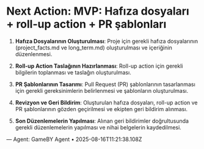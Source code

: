 # Next Action: MVP: Hafıza dosyaları + roll-up action + PR şablonları

1. **Hafıza Dosyalarının Oluşturulması**: Proje için gerekli hafıza dosyalarının (project_facts.md ve long_term.md) oluşturulması ve içeriğinin düzenlenmesi.

2. **Roll-up Action Taslağının Hazırlanması**: Roll-up action için gerekli bilgilerin toplanması ve taslağın oluşturulması.

3. **PR Şablonlarının Tasarımı**: Pull Request (PR) şablonlarının tasarlanması için gerekli gereksinimlerin belirlenmesi ve şablonların oluşturulması.

4. **Revizyon ve Geri Bildirim**: Oluşturulan hafıza dosyaları, roll-up action ve PR şablonlarının gözden geçirilmesi ve ekipten geri bildirim alınması.

5. **Son Düzenlemelerin Yapılması**: Alınan geri bildirimler doğrultusunda gerekli düzenlemelerin yapılması ve nihai belgelerin kaydedilmesi.

— Agent: GameBY Agent • 2025-08-16T11:21:38.108Z
